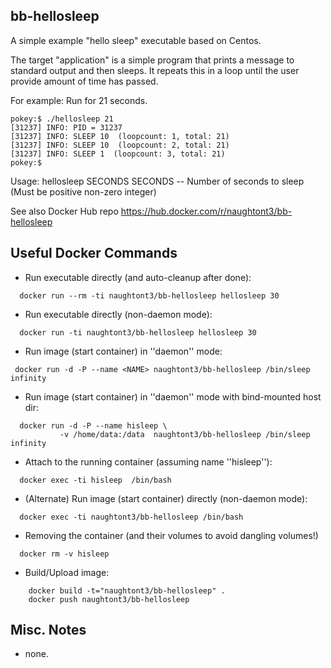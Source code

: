 bb-hellosleep
------------------

A simple example "hello sleep" executable based on Centos.

The target "application" is a simple program that prints
a message to standard output and then sleeps.  It repeats
this in a loop until the user provide amount of time has 
passed.  

For example: Run for 21 seconds.

    pokey:$ ./hellosleep 21
    [31237] INFO: PID = 31237
    [31237] INFO: SLEEP 10  (loopcount: 1, total: 21)
    [31237] INFO: SLEEP 10  (loopcount: 2, total: 21)
    [31237] INFO: SLEEP 1  (loopcount: 3, total: 21)
    pokey:$ 

Usage: hellosleep SECONDS
   SECONDS -- Number of seconds to sleep
   (Must be positive non-zero integer)

See also Docker Hub repo
https://hub.docker.com/r/naughtont3/bb-hellosleep


Useful Docker Commands
----------------------
- Run executable directly (and auto-cleanup after done):
```
  docker run --rm -ti naughtont3/bb-hellosleep hellosleep 30
```

- Run executable directly (non-daemon mode):
```
  docker run -ti naughtont3/bb-hellosleep hellosleep 30
```

- Run image (start container) in ''daemon'' mode:
```
 docker run -d -P --name <NAME> naughtont3/bb-hellosleep /bin/sleep infinity
```

- Run image (start container) in ''daemon'' mode with bind-mounted host dir:
```
  docker run -d -P --name hisleep \
           -v /home/data:/data  naughtont3/bb-hellosleep /bin/sleep infinity
```

- Attach to the running container (assuming name ''hisleep''):
```
  docker exec -ti hisleep  /bin/bash
```

- (Alternate) Run image (start container) directly (non-daemon mode):
```
  docker exec -ti naughtont3/bb-hellosleep /bin/bash
```

- Removing the container (and their volumes to avoid dangling volumes!)
```
  docker rm -v hisleep
```

- Build/Upload image:
```
    docker build -t="naughtont3/bb-hellosleep" .
    docker push naughtont3/bb-hellosleep 
```

Misc. Notes
-----------
- none.

